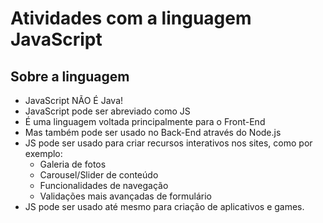 # Atividades com a linguagem JavaScript

## Sobre a linguagem

- JavaScript NÃO É Java!
- JavaScript pode ser abreviado como JS
- É uma linguagem voltada principalmente para o Front-End
- Mas também pode ser usado no Back-End através do Node.js
- JS pode ser usado para criar recursos interativos nos sites, como por exemplo: 
    - Galeria de fotos
    - Carousel/Slider de conteúdo
    - Funcionalidades de navegação
    - Validações mais avançadas de formulário
- JS pode ser usado até mesmo para criação de aplicativos e games.

